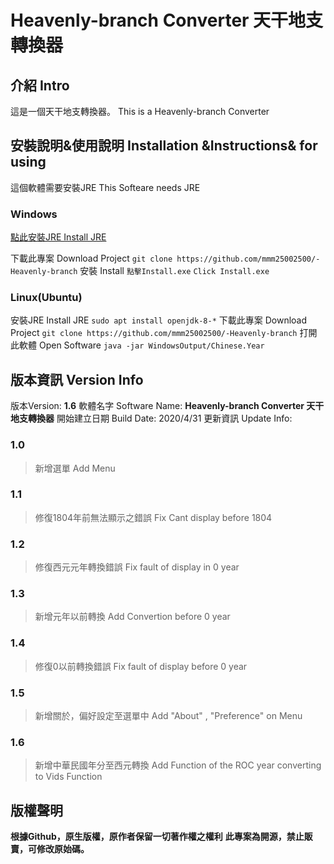 # Heavenly-branch Converter 天干地支轉換器
## 介紹 Intro
這是一個天干地支轉換器。 This is a Heavenly-branch Converter
## 安裝說明&使用說明 Installation &Instructions& for using
這個軟體需要安裝JRE  This Softeare needs JRE

### Windows
[點此安裝JRE Install JRE](https://www.java.com/zh_TW/)

下載此專案 Download Project
` git clone https://github.com/mmm25002500/-Heavenly-branch `
安裝 Install
`點擊Install.exe` `Click Install.exe`
### Linux(Ubuntu)
安裝JRE Install JRE
`sudo apt install openjdk-8-*`
下載此專案 Download Project
` git clone https://github.com/mmm25002500/-Heavenly-branch `
打開此軟體 Open Software
`java -jar WindowsOutput/Chinese.Year`
## 版本資訊 Version Info

版本Version: **1.6**
軟體名字 Software Name: **Heavenly-branch Converter 天干地支轉換器**
開始建立日期 Build Date: 2020/4/31
更新資訊 Update Info:
### 1.0
> 新增選單 Add Menu
### 1.1
> 修復1804年前無法顯示之錯誤 Fix Cant display before 1804
### 1.2
> 修復西元元年轉換錯誤 Fix fault of display in 0 year
### 1.3
> 新增元年以前轉換 Add Convertion before 0 year
### 1.4 
> 修復0以前轉換錯誤 Fix fault of display before 0 year
### 1.5
> 新增關於，偏好設定至選單中 Add "About" , "Preference" on Menu
### 1.6
> 新增中華民國年分至西元轉換 Add Function of the ROC year converting to Vids Function

## 版權聲明
**根據Github，原生版權，原作者保留一切著作權之權利**
**此專案為開源，禁止販賣，可修改原始碼。**